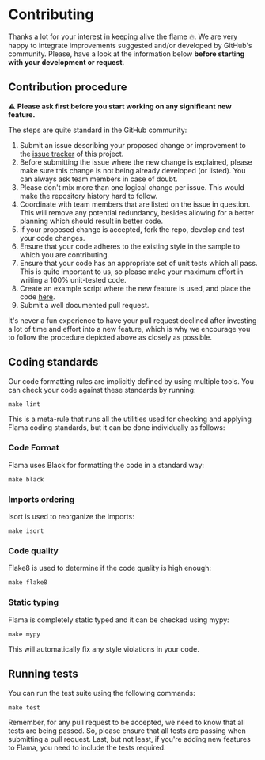# Contributing

Thanks a lot for your interest in keeping alive the flame 🔥. We are very happy to integrate improvements suggested
and/or developed by GitHub's community. Please, have a look at the information below **before starting with your
development or request**.

## Contribution procedure

⚠️ **Please ask first before you start working on any significant new feature.**

The steps are quite standard in the GitHub community:

1. Submit an issue describing your proposed change or improvement to
   the [issue tracker](https://github.com/perdy/flama/issues) of this project.
2. Before submitting the issue where the new change is explained, please make sure this change is not being already
   developed (or listed). You can always ask team members in case of doubt.
3. Please don't mix more than one logical change per issue. This would make the repository history hard to follow.
4. Coordinate with team members that are listed on the issue in question. This will remove any potential redundancy,
   besides allowing for a better planning which should result in better code.
5. If your proposed change is accepted, fork the repo, develop and test your code changes.
6. Ensure that your code adheres to the existing style in the sample to which you are contributing.
7. Ensure that your code has an appropriate set of unit tests which all pass. This is quite important to us, so please
   make your maximum effort in writing a 100% unit-tested code.
8. Create an example script where the new feature is used, and place the
   code [here](examples).
9. Submit a well documented pull request.

It's never a fun experience to have your pull request declined after investing a lot of time and effort into a new
feature,
which is why we encourage you to follow the procedure depicted above as closely as possible.

## Coding standards

Our code formatting rules are implicitly defined by using multiple tools. You can check your code against these
standards by running:

```commandline
make lint
```

This is a meta-rule that runs all the utilities used for checking and applying Flama coding standards, but it can be
done individually as follows:

### Code Format

Flama uses Black for formatting the code in a standard way:

```commandline
make black
```

### Imports ordering

Isort is used to reorganize the imports:

```commandline
make isort
```

### Code quality

Flake8 is used to determine if the code quality is high enough:

```commandline
make flake8
```

### Static typing

Flama is completely static typed and it can be checked using mypy:

```commandline
make mypy
```

This will automatically fix any style violations in your code.

## Running tests

You can run the test suite using the following commands:

```commandline
make test
```

Remember, for any pull request to be accepted, we need to know that all tests are being passed.
So, please ensure that all tests are passing when submitting a pull request.
Last, but not least, if you're adding new features to Flama, you need to include the tests required.
